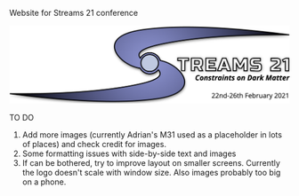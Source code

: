Website for Streams 21 conference

![alt text](images/logo_colour.png)


TO DO

1. Add more images (currently Adrian's M31 used as a placeholder in lots of places) and check credit for images.
2. Some formatting issues with side-by-side text and images
3. If can be bothered, try to improve layout on smaller screens. Currently the logo doesn't scale with window size. Also images probably too big on a phone.
